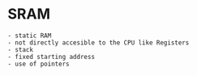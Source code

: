 # SRAM
    - static RAM
    - not directly accesible to the CPU like Registers
    - stack
    - fixed starting address
    - use of pointers

